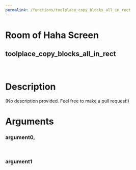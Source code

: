 ```yaml
---
permalink: /functions/toolplace_copy_blocks_all_in_rect
---
```

# Room of Haha Screen  
## toolplace_copy_blocks_all_in_rect  
&nbsp;  
# Description  
(No description provided. Feel free to make a pull request!) 
&nbsp;  
# Arguments
### argument0, 

&nbsp;  
### argument1

&nbsp;  


